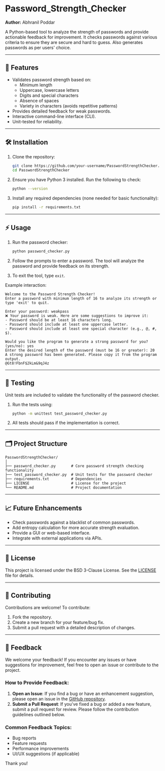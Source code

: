 # Password_Strength_Checker
**Author:** Abhranil Poddar

A Python-based tool to analyze the strength of passwords and provide actionable feedback for improvement. It checks passwords against various criteria to ensure they are secure and hard to guess. Also generates passwords as per users' choice.

---

## 🚀 Features

- Validates password strength based on:
  - Minimum length
  - Uppercase, lowercase letters
  - Digits and special characters
  - Absence of spaces
  - Variety in characters (avoids repetitive patterns)
- Provides detailed feedback for weak passwords.
- Interactive command-line interface (CLI).
- Unit-tested for reliability.

---

## 🛠️ Installation

1. Clone the repository:
   ```bash
   git clone https://github.com/your-username/PasswordStrengthChecker.git
   cd PasswordStrengthChecker
   ```

2. Ensure you have Python 3 installed. Run the following to check:
   ```bash
   python --version
   ```

3. Install any required dependencies (none needed for basic functionality):
   ```bash
   pip install -r requirements.txt
   ```

---

## ⚡ Usage

1. Run the password checker:
   ```bash
   python password_checker.py
   ```

2. Follow the prompts to enter a password. The tool will analyze the password and provide feedback on its strength.

3. To exit the tool, type `exit`.

Example interaction:
```
Welcome to the Password Strength Checker!
Enter a password with minimum length of 16 to analyze its strength or type 'exit' to quit.

Enter your password: weakpass
❌ Your password is weak. Here are some suggestions to improve it:
- Password should be at least 16 characters long.
- Password should include at least one uppercase letter.
- Password should include at least one special character (e.g., @, #, $).

Would you like the program to generate a strong password for you? (yes/no): yes
Enter the desired length of the password (must be 16 or greater): 20
A strong password has been generated. Please copy it from the program output.
@Gt8!FbnF$2kLm&9qJ4z
```

---

## 🧪 Testing

Unit tests are included to validate the functionality of the password checker.

1. Run the tests using:
   ```bash
   python -m unittest test_password_checker.py
   ```

2. All tests should pass if the implementation is correct.

---

## 🗂 Project Structure

```
PasswordStrengthChecker/
│
├── password_checker.py       # Core password strength checking functionality
├── test_password_checker.py  # Unit tests for the password checker
├── requirements.txt          # Dependencies
├── LICENSE                   # License for the project
└── README.md                 # Project documentation
```

---

## 📈 Future Enhancements

- Check passwords against a blacklist of common passwords.
- Add entropy calculation for more accurate strength evaluation.
- Provide a GUI or web-based interface.
- Integrate with external applications via APIs.

---

## 🐜 License

This project is licensed under the BSD 3-Clause License. See the [LICENSE](LICENSE) file for details.

---

## 🤝 Contributing

Contributions are welcome! To contribute:
1. Fork the repository.
2. Create a new branch for your feature/bug fix.
3. Submit a pull request with a detailed description of changes.

---

## 💬 Feedback

We welcome your feedback! If you encounter any issues or have suggestions for improvement, feel free to open an issue or contribute to the project.

### How to Provide Feedback:
1. **Open an Issue**: If you find a bug or have an enhancement suggestion, please open an issue in the [GitHub repository](https://github.com/your-username/PasswordStrengthChecker/issues).
2. **Submit a Pull Request**: If you've fixed a bug or added a new feature, submit a pull request for review. Please follow the contribution guidelines outlined below.

### Common Feedback Topics:
- Bug reports
- Feature requests
- Performance improvements
- UI/UX suggestions (if applicable)

Thank you!
